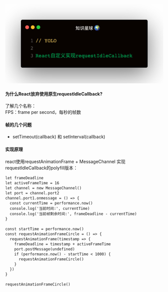 
![](1.jpeg)

#### 为什么React放弃使用原生requestIdleCallback?
了解几个名称：   
FPS：frame per second，每秒的帧数

#### 帧的几个问题
- setTimeout(callback) 和 setInterval(callback)

#### 实现原理
react使用requestAnimationFrame + MessageChannel 实现requestIdleCallback的polyfill版本：
```
let frameDeadline
let activeFrameTime = 16
let channel = new MessageChannel()
let port = channel.port2
channel.port1.onmessage = () => {
  const currentTime = performance.now()
  console.log('当前时间:', currentTime)
  console.log('当前帧剩余时间:', frameDeadline - currentTime)
}

const startTime = performance.now()
const requestAnimationFrameCircle = () => {
  requestAnimationFrame(timestamp => {
    frameDeadline = timestamp + activeFrameTime
    port.postMessage(undefined)
    if (performance.now() - startTime < 1000) {
      requestAnimationFrameCircle()
    }
  })
}

requestAnimationFrameCircle()
```